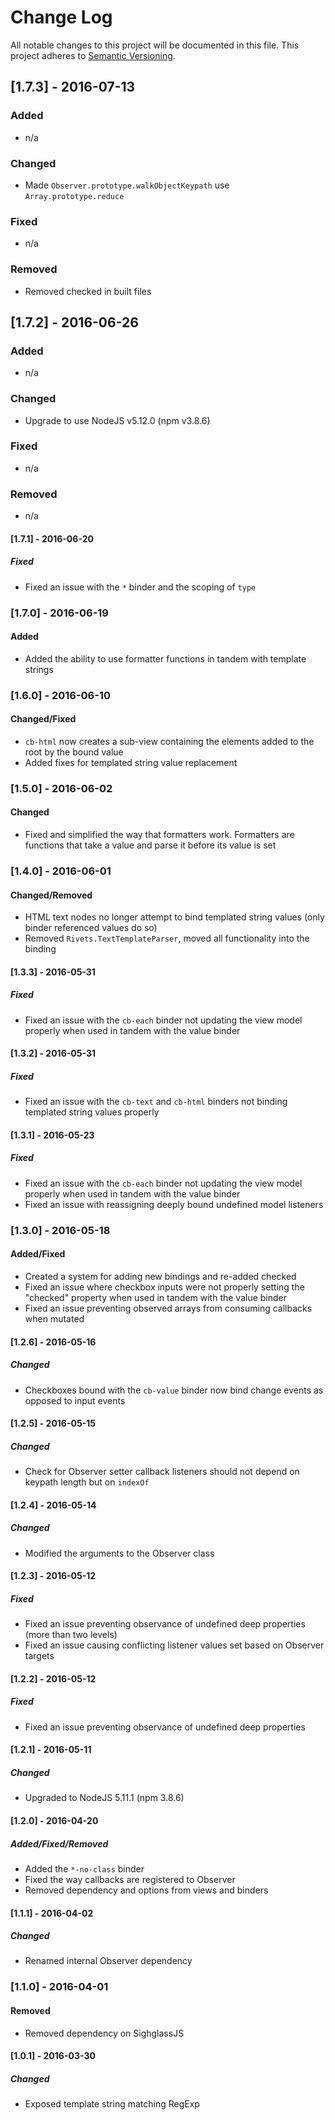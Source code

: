 # Change Log
All notable changes to this project will be documented in this file.
This project adheres to [Semantic Versioning](http://semver.org/).

## [1.7.3] - 2016-07-13
### Added
- n/a

### Changed
- Made `Observer.prototype.walkObjectKeypath` use `Array.prototype.reduce`

### Fixed
- n/a

### Removed
- Removed checked in built files

## [1.7.2] - 2016-06-26
### Added
- n/a

### Changed
- Upgrade to use NodeJS v5.12.0 (npm v3.8.6)

### Fixed
- n/a

### Removed
- n/a

#### [1.7.1] - 2016-06-20
##### Fixed
- Fixed an issue with the `*` binder and the scoping of `type`

### [1.7.0] - 2016-06-19
#### Added
- Added the ability to use formatter functions in tandem with template strings

### [1.6.0] - 2016-06-10
#### Changed/Fixed
- `cb-html` now creates a sub-view containing the elements added to the root by the bound value
- Added fixes for templated string value replacement

### [1.5.0] - 2016-06-02
#### Changed
- Fixed and simplified the way that formatters work. Formatters are functions that take a value and parse it before its value is set

### [1.4.0] - 2016-06-01
#### Changed/Removed
- HTML text nodes no longer attempt to bind templated string values (only binder referenced values do so)
- Removed `Rivets.TextTemplateParser`, moved all functionality into the binding

#### [1.3.3] - 2016-05-31
##### Fixed
- Fixed an issue with the `cb-each` binder not updating the view model properly when used in tandem with the value binder

#### [1.3.2] - 2016-05-31
##### Fixed
- Fixed an issue with the `cb-text` and `cb-html` binders not binding templated string values properly

#### [1.3.1] - 2016-05-23
##### Fixed
- Fixed an issue with the `cb-each` binder not updating the view model properly when used in tandem with the value binder
- Fixed an issue with reassigning deeply bound undefined model listeners

### [1.3.0] - 2016-05-18
#### Added/Fixed
- Created a system for adding new bindings and re-added checked
- Fixed an issue where checkbox inputs were not properly setting the "checked" property when used in tandem with the value binder
- Fixed an issue preventing observed arrays from consuming callbacks when mutated

#### [1.2.6] - 2016-05-16
##### Changed
- Checkboxes bound with the `cb-value` binder now bind change events as opposed to input events

#### [1.2.5] - 2016-05-15
##### Changed
- Check for Observer setter callback listeners should not depend on keypath length but on `indexOf`

#### [1.2.4] - 2016-05-14
##### Changed
- Modified the arguments to the Observer class

#### [1.2.3] - 2016-05-12
##### Fixed
- Fixed an issue preventing observance of undefined deep properties (more than two levels)
- Fixed an issue causing conflicting listener values set based on Observer targets

#### [1.2.2] - 2016-05-12
##### Fixed
- Fixed an issue preventing observance of undefined deep properties

#### [1.2.1] - 2016-05-11
##### Changed
- Upgraded to NodeJS 5.11.1 (npm 3.8.6)

#### [1.2.0] - 2016-04-20
##### Added/Fixed/Removed
- Added the `*-no-class` binder
- Fixed the way callbacks are registered to Observer
- Removed dependency and options from views and binders

#### [1.1.1] - 2016-04-02
##### Changed
- Renamed internal Observer dependency

### [1.1.0] - 2016-04-01
#### Removed
- Removed dependency on SighglassJS

#### [1.0.1] - 2016-03-30
##### Changed
- Exposed template string matching RegExp